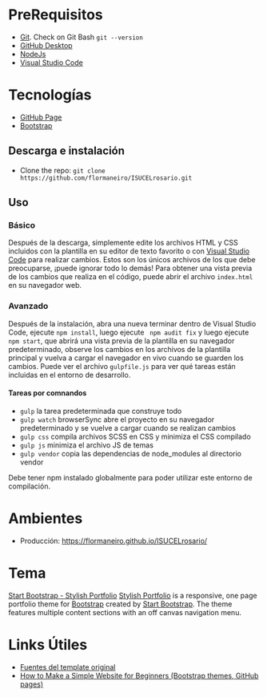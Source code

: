 # PreRequisitos
* [Git](https://docs.github.com/en/free-pro-team@latest/github/getting-started-with-github/set-up-git#setting-up-git). Check on Git Bash `git --version`
* [GitHub Desktop](https://desktop.github.com/)
* [NodeJs](https://nodejs.org/en/download/)
* [Visual Studio Code](https://code.visualstudio.com/)

# Tecnologías
* [GitHub Page](https://pages.github.com/)
* [Bootstrap](https://getbootstrap.com/)


## Descarga e instalación

* Clone the repo: `git clone https://github.com/flormaneiro/ISUCELrosario.git`


## Uso

### Básico

Después de la descarga, simplemente edite los archivos HTML y CSS incluidos con la plantilla en su editor de texto favorito o con [Visual Studio Code](https://code.visualstudio.com/) para realizar cambios. Estos son los únicos archivos de los que debe preocuparse, ¡puede ignorar todo lo demás! Para obtener una vista previa de los cambios que realiza en el código, puede abrir el archivo `index.html` 
en su navegador web.

### Avanzado
Después de la instalación, abra una nueva terminar dentro de Visual Studio Code, ejecute `npm install`, luego ejecute ` npm audit fix` y luego ejecute ` npm start`, que abrirá una vista previa de la plantilla en su navegador predeterminado, observe los cambios en los archivos de la plantilla principal y vuelva a cargar el navegador en vivo cuando se guarden los cambios. Puede ver el archivo `gulpfile.js` para ver qué tareas están incluidas en el entorno de desarrollo.

#### Tareas por comnandos

* `gulp` la tarea predeterminada que construye todo
* `gulp watch` browserSync abre el proyecto en su navegador predeterminado y se vuelve a cargar cuando se realizan cambios
* `gulp css` compila archivos SCSS en CSS y minimiza el CSS compilado
* `gulp js` minimiza el archivo JS de temas
* `gulp vendor` copia las dependencias de node_modules al directorio vendor

Debe tener npm instalado globalmente para poder utilizar este entorno de compilación.

# Ambientes
* Producción: https://flormaneiro.github.io/ISUCELrosario/

# Tema
[Start Bootstrap - Stylish Portfolio](https://startbootstrap.com/themes/stylish-portfolio/)
[Stylish Portfolio](https://startbootstrap.com/themes/stylish-portfolio/) is a responsive, one page portfolio theme for [Bootstrap](https://getbootstrap.com/) created by [Start Bootstrap](https://startbootstrap.com/). The theme features multiple content sections with an off canvas navigation menu.

# Links Útiles
* [Fuentes del template original](https://github.com/StartBootstrap/startbootstrap-stylish-portfolio)
* [How to Make a Simple Website for Beginners (Bootstrap themes, GitHub pages)](https://www.youtube.com/watch?v=dKDMt04wZrk&feature=youtu.be&ab_channel=CassidyMorgan)
